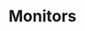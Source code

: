 ---
title: Monitors
crosslinks:
- pcmasterrace
- Amd
- ultrawidemasterrace
- nvidia
- hardwareswap
- hardware
- techsupport
- hfr
- AMDHelp
- DrNCX
- pcgaming
- DIY
- '2013'
- BestMonitors
- Whooosh
- YourgamingMonitors
- PS4Pro
- computers
- WidescreenWallpaper
- Windows10
---